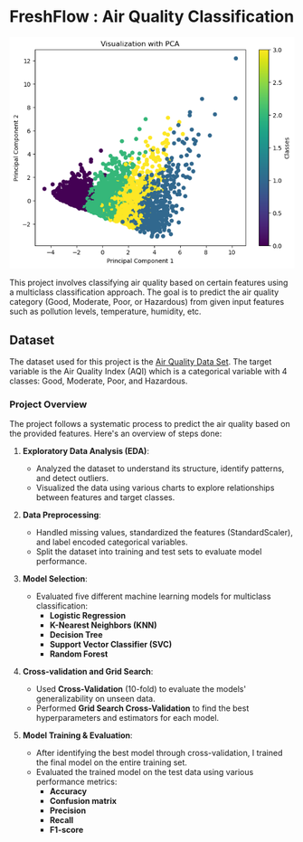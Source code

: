 # FreshFlow : Air Quality Classification

![PCA_Image](/assets/pca_visualization.png)

This project involves classifying air quality based on certain features using a multiclass classification approach. The goal is to predict the air quality category (Good, Moderate, Poor, or Hazardous) from given input features such as pollution levels, temperature, humidity, etc. 

## Dataset
The dataset used for this project is the [Air Quality Data Set](https://www.kaggle.com/api/v1/datasets/download/mujtabamatin/air-quality-and-pollution-assessment). The target variable is the Air Quality Index (AQI) which is a categorical variable with 4 classes: Good, Moderate, Poor, and Hazardous.

### Project Overview
The project follows a systematic process to predict the air quality based on the provided features. Here's an overview of steps done:

1. **Exploratory Data Analysis (EDA)**:
   - Analyzed the dataset to understand its structure, identify patterns, and detect outliers.
   - Visualized the data using various charts to explore relationships between features and target classes.
   
2. **Data Preprocessing**:
   - Handled missing values, standardized the features (StandardScaler), and label encoded categorical variables.
   - Split the dataset into training and test sets to evaluate model performance.
   
3. **Model Selection**:
   - Evaluated five different machine learning models for multiclass classification:
     - **Logistic Regression**
     - **K-Nearest Neighbors (KNN)**
     - **Decision Tree**
     - **Support Vector Classifier (SVC)**
     - **Random Forest**
     
4. **Cross-validation and Grid Search**:
   - Used **Cross-Validation** (10-fold) to evaluate the models' generalizability on unseen data.
   - Performed **Grid Search Cross-Validation** to find the best hyperparameters and estimators for each model.

5. **Model Training & Evaluation**:
   - After identifying the best model through cross-validation, I trained the final model on the entire training set.
   - Evaluated the trained model on the test data using various performance metrics:
     - **Accuracy**
     - **Confusion matrix**
     - **Precision**
     - **Recall**
     - **F1-score**